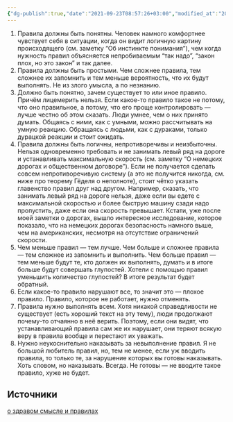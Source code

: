 ```yaml
---
{"dg-publish":true,"date":"2021-09-23T08:57:26+03:00","modified_at":"2021-09-23T08:57:26+03:00","permalink":"/refs/pravila-sostavleniya-pravil/","dgHomeLink":false,"dgPassFrontmatter":true}
---
```



1. Правила должны быть понятны. Человек намного комфортнее чувствует себя в ситуации, когда он видит логичную картину происходящего (см. заметку “Об инстинкте понимания”), чем когда нужность правил объясняется непробиваемым “так надо”, “закон плох, но это закон” и так далее.
2. Правила должны быть простыми. Чем сложнее правила, тем сложнее их запомнить и тем меньше вероятность, что их будут выполнять. Не из злого умысла, а по незнанию.
3. Должно быть понятно, зачем существует то или иное правило. Причём лицемерить нельзя. Если какое-то правило такое не потому, что оно правильное, а потому, что его проще контролировать — лучше честно об этом сказать. Люди умнее, чем о них принято думать. Общаясь с ними, как с умными, можно рассчитывать на умную реакцию. Обращаясь с людьми, как с дураками, только дурацкой реакции и стоит ожидать.
4. Правила должны быть логичны, непротиворечивы и неизбыточны. Нельзя одновременно требовать и не занимать левый ряд на дороге и устанавливать максимальную скорость (см. заметку “О немецких дорогах и общественном договоре”). Если не получается сделать совсем непротиворечивую систему (а это не получится никогда, см. ниже про теорему Гёделя о неполноте), стоит чётко указать главенство правил друг над другом. Например, сказать, что занимать левый ряд на дороге нельзя, даже если вы едете с максимальной скоростью и более быструю машину сзади надо пропустить, даже если она скорость превышает. Кстати, уже после моей заметки о дорогах, вышло интересное исследование, которое показало, что на немецких дорогах безопасность намного выше, чем на американских, несмотря на отсутствие ограничений скорости.
5. Чем меньше правил — тем лучше. Чем больше и сложнее правила — тем сложнее из запомнить и выполнить. Чем больше правил — тем меньше будут те, кто должен их выполнять, думать и в итоге больше будут совершать глупостей. Хотели с помощью правил уменьшить количество глупостей? В итоге результат будет обратный.
6. Если какое-то правило нарушают все, то значит это — плохое правило. Правило, которое не работает, нужно отменять.
7. Правила нужно выполнять всем. Хотя никакой справедливости не существует (есть хороший текст на эту тему), люди продолжают почему-то отчаянно в неё верить. Поэтому, если они видят, что устанавливающий правила сам же их нарушает, они теряют всякую веру в правила вообще и перестают их уважать.
8. Нужно неукоснительно наказывать за невыполнение правил. Я не большой любитель правил, но, тем не менее, если уж вводить правила, то только те, за нарушение которых вы готовы наказывать. Хоть словом, но наказывать. Всегда. Не готовы — не вводите такое правило, хуже не будет.

## Источники

[о здравом смысле и правилах](https://medium.com/russian/%D0%BE-%D0%B7%D0%B4%D1%80%D0%B0%D0%B2%D0%BE%D0%BC-%D1%81%D0%BC%D1%8B%D1%81%D0%BB%D0%B5-%D0%B8-%D0%BF%D1%80%D0%B0%D0%B2%D0%B8%D0%BB%D0%B0%D1%85-8d11be9bd9d3)
